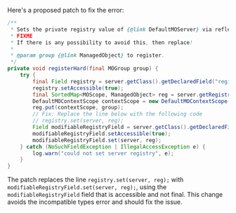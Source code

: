 Here's a proposed patch to fix the error:
```java
/**
 * Sets the private registry value of {@link DefaultMOServer} via reflection.
 * FIXME
 * If there is any possibility to avoid this, then replace!
 *
 * @param group {@link ManagedObject} to register.
 */
private void registerHard(final MOGroup group) {
    try {
        final Field registry = server.getClass().getDeclaredField("registry");
        registry.setAccessible(true);
        final SortedMap<MOScope, ManagedObject> reg = server.getRegistry();
        DefaultMOContextScope contextScope = new DefaultMOContextScope(new OctetString(""), group.getScope());
        reg.put(contextScope, group);
        // Fix: Replace the line below with the following code
        // registry.set(server, reg);
        Field modifiableRegistryField = server.getClass().getDeclaredField("modifiableRegistry");
        modifiableRegistryField.setAccessible(true);
        modifiableRegistryField.set(server, reg);
    } catch (NoSuchFieldException | IllegalAccessException e) {
        log.warn("could not set server registry", e);
    }
}
```
The patch replaces the line `registry.set(server, reg);` with `modifiableRegistryField.set(server, reg);`, using the `modifiableRegistryField` field that is accessible and not final. This change avoids the incompatible types error and should fix the issue.
